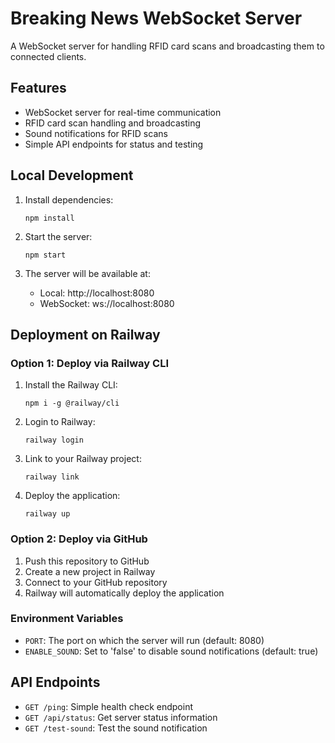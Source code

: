 # Breaking News WebSocket Server

A WebSocket server for handling RFID card scans and broadcasting them to connected clients.

## Features

- WebSocket server for real-time communication
- RFID card scan handling and broadcasting
- Sound notifications for RFID scans
- Simple API endpoints for status and testing

## Local Development

1. Install dependencies:

   ```
   npm install
   ```

2. Start the server:

   ```
   npm start
   ```

3. The server will be available at:
   - Local: http://localhost:8080
   - WebSocket: ws://localhost:8080

## Deployment on Railway

### Option 1: Deploy via Railway CLI

1. Install the Railway CLI:

   ```
   npm i -g @railway/cli
   ```

2. Login to Railway:

   ```
   railway login
   ```

3. Link to your Railway project:

   ```
   railway link
   ```

4. Deploy the application:
   ```
   railway up
   ```

### Option 2: Deploy via GitHub

1. Push this repository to GitHub
2. Create a new project in Railway
3. Connect to your GitHub repository
4. Railway will automatically deploy the application

### Environment Variables

- `PORT`: The port on which the server will run (default: 8080)
- `ENABLE_SOUND`: Set to 'false' to disable sound notifications (default: true)

## API Endpoints

- `GET /ping`: Simple health check endpoint
- `GET /api/status`: Get server status information
- `GET /test-sound`: Test the sound notification
